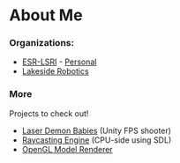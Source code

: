 # About Me

### Organizations:

- [ESR-LSRI](https://github.com/ESR-LSRI) - [Personal](https://github.com/ESR-LSRI/2023_NoahL)
- [Lakeside Robotics](https://github.com/Lakeside-Robotics)

### More

Projects to check out!
- [Laser Demon Babies](https://github.com/noahl25/Laser-Demon-Babies) (Unity FPS shooter)
- [Raycasting Engine](https://github.com/noahl25/SDL3DRaycastingEngine) (CPU-side using SDL)
- [OpenGL Model Renderer](https://github.com/noahl25/OpenGL-3D-Model-Renderer)
